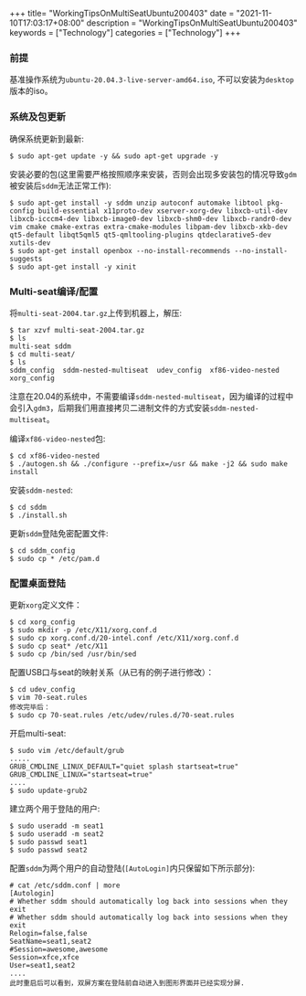 +++
title= "WorkingTipsOnMultiSeatUbuntu200403"
date = "2021-11-10T17:03:17+08:00"
description = "WorkingTipsOnMultiSeatUbuntu200403"
keywords = ["Technology"]
categories = ["Technology"]
+++
### 前提
基准操作系统为`ubuntu-20.04.3-live-server-amd64.iso`, 不可以安装为`desktop`版本的iso。 
### 系统及包更新
确保系统更新到最新:    

```
$ sudo apt-get update -y && sudo apt-get upgrade -y
```
安装必要的包(这里需要严格按照顺序来安装，否则会出现多安装包的情况导致`gdm`被安装后`sddm`无法正常工作):    

```
$ sudo apt-get install -y sddm unzip autoconf automake libtool pkg-config build-essential x11proto-dev xserver-xorg-dev libxcb-util-dev libxcb-icccm4-dev libxcb-image0-dev libxcb-shm0-dev libxcb-randr0-dev vim cmake cmake-extras extra-cmake-modules libpam-dev libxcb-xkb-dev qt5-default libqt5qml5 qt5-qmltooling-plugins qtdeclarative5-dev xutils-dev
$ sudo apt-get install openbox --no-install-recommends --no-install-suggests
$ sudo apt-get install -y xinit
```
### Multi-seat编译/配置
将`multi-seat-2004.tar.gz`上传到机器上，解压:    

```
$ tar xzvf multi-seat-2004.tar.gz
$ ls
multi-seat sddm
$ cd multi-seat/
$ ls
sddm_config  sddm-nested-multiseat  udev_config  xf86-video-nested  xorg_config
```
注意在20.04的系统中，不需要编译`sddm-nested-multiseat`，因为编译的过程中会引入`gdm3`，后期我们用直接拷贝二进制文件的方式安装`sddm-nested-multiseat`。 

编译`xf86-video-nested`包:    

```
$ cd xf86-video-nested
$ ./autogen.sh && ./configure --prefix=/usr && make -j2 && sudo make install
```
安装`sddm-nested`:    

```
$ cd sddm
$ ./install.sh
```
更新`sddm`登陆免密配置文件:   

```
$ cd sddm_config
$ sudo cp * /etc/pam.d
```
### 配置桌面登陆
更新`xorg`定义文件：  

```
$ cd xorg_config
$ sudo mkdir -p /etc/X11/xorg.conf.d
$ sudo cp xorg.conf.d/20-intel.conf /etc/X11/xorg.conf.d
$ sudo cp seat* /etc/X11
$ sudo cp /bin/sed /usr/bin/sed
```
配置USB口与seat的映射关系（从已有的例子进行修改）：    

```
$ cd udev_config
$ vim 70-seat.rules
修改完毕后：   
$ sudo cp 70-seat.rules /etc/udev/rules.d/70-seat.rules
```
开启multi-seat:    

```
$ sudo vim /etc/default/grub
.....
GRUB_CMDLINE_LINUX_DEFAULT="quiet splash startseat=true"
GRUB_CMDLINE_LINUX="startseat=true"
....
$ sudo update-grub2
```
建立两个用于登陆的用户:    

```
$ sudo useradd -m seat1
$ sudo useradd -m seat2
$ sudo passwd seat1
$ sudo passwd seat2
```
配置`sddm`为两个用户的自动登陆(`[AutoLogin]`内只保留如下所示部分):    

```
# cat /etc/sddm.conf | more
[Autologin]
# Whether sddm should automatically log back into sessions when they exit
# Whether sddm should automatically log back into sessions when they exit
Relogin=false,false
SeatName=seat1,seat2
#Session=awesome,awesome
Session=xfce,xfce
User=seat1,seat2
....
此时重启后可以看到，双屏方案在登陆前自动进入到图形界面并已经实现分屏.   
```
